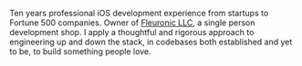 Ten years professional iOS development experience from startups to Fortune 500 companies. Owner of [Fleuronic LLC](fleuronic.com), a single person development shop. I apply a thoughtful and rigorous approach to engineering up and down the stack, in codebases both established and yet to be, to build something people love.
